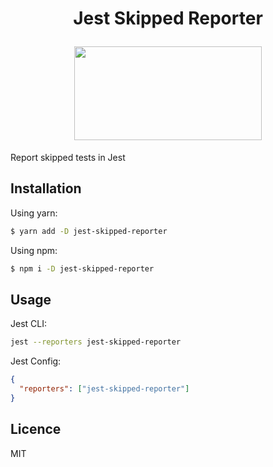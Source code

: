 <h1 align="center">
  <p>Jest Skipped Reporter</p>
  <img src="http://dp.hanlon.io/0V3B041h3D25/skipped.png" height="150" width="300"/>
</h1>
Report skipped tests in Jest

## Installation

Using yarn:

```bash
$ yarn add -D jest-skipped-reporter
```

Using npm:

```bash
$ npm i -D jest-skipped-reporter
```

## Usage

Jest CLI:

```bash
jest --reporters jest-skipped-reporter
```

Jest Config:

```json
{
  "reporters": ["jest-skipped-reporter"]
}
```

## Licence

MIT
